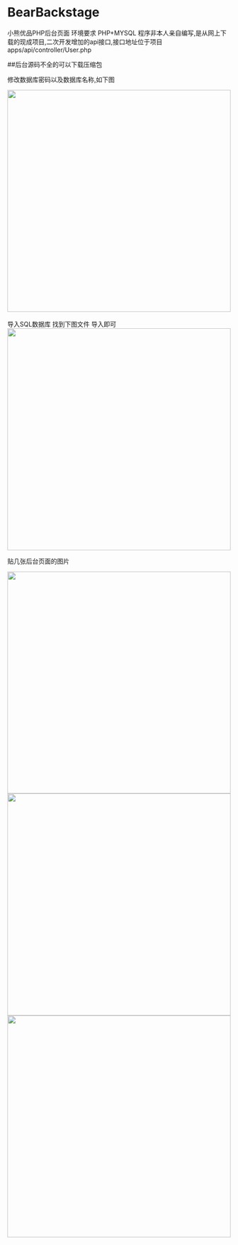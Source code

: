 # BearBackstage
小熊优品PHP后台页面
环境要求 PHP+MYSQL
程序非本人亲自编写,是从网上下载的现成项目,二次开发增加的api接口,接口地址位于项目apps/api/controller/User.php

##后台源码不全的可以下载压缩包 


修改数据库密码以及数据库名称,如下图
  <center class="half">
    <img src="http://123.207.156.197/yg/pic/1.png" width="100%"  height="500">
</center>
<br/>
导入SQL数据库 找到下图文件 导入即可
  <center class="half">
    <img src="http://123.207.156.197/yg/pic/2.png" width="100%"  height="500">
</center>

贴几张后台页面的图片  
<center class="half">
    <img src="http://123.207.156.197/yg/pic/3.png" width="100%"  height="500">
</center>

<center class="half">
    <img src="http://123.207.156.197/yg/pic/4.png" width="100%"  height="500">
</center>


<center class="half">
    <img src="http://123.207.156.197/yg/pic/5.png" width="100%"  height="500">
</center>
